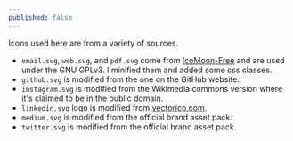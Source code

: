 ```yaml
---
published: false
---
```


Icons used here are from a variety of sources.

- `email.svg`, `web.svg`, and `pdf.svg` come from
  [IcoMoon-Free](https://github.com/Keyamoon/IcoMoon-Free) and are used under
  the GNU GPLv3. I minified them and added some css classes.
- `github.svg` is modified from the one on the GitHub website.
- `instagram.svg` is modified from the Wikimedia commons version where it's
  claimed to be in the public domain.
- `linkedin.svg` logo is modified from
  [vectorico.com](http://www.vectorico.com/linkedin-icon-squircle/).
- `medium.svg` is modified from the official brand asset pack.
- `twitter.svg` is modified from the official brand asset pack.

